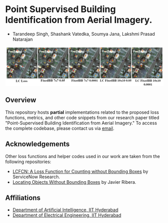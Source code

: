 # Point Supervised Building Identification from Aerial Imagery.
- Tarandeep Singh, Shashank Vatedka, Soumya Jana, Lakshmi Prasad Natarajan
  
<img src="images/inria_viz_drawio.png">

## Overview
This repository hosts **partial** implementations related to the proposed loss functions, metrics, and other code snippets from our research paper titled "Point-Supervised Building Identification from Aerial Imagery." To access the complete codebase, please contact us via [email](mailto:ai22mtech02004@iith.ac.in).

## Acknowledgements
Other loss functions and helper codes used in our work are taken from the following repositories:
- [LCFCN: A Loss Function for Counting without Bounding Boxes](https://github.com/ServiceNow/LCFCN) by ServiceNow Research.
- [Locating Objects Without Bounding Boxes](https://github.com/javiribera/locating-objects-without-bboxes) by Javier Ribera.

## Affiliations
 - [Department of Artificial Intelligence, IIT Hyderabad](https://ai.iith.ac.in/)
 - [Department of Electrical Engineering, IIT Hyderabad](https://ee.iith.ac.in/)






